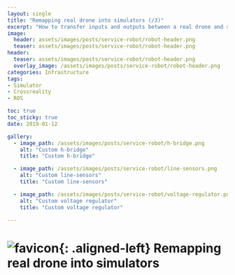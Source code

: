 ```yaml
---
layout: single
title: "Remapping real drone into simulators (/3)"
excerpt: "How to transfer inputs and outputs between a real drone and simulators."
image:
  header: assets/images/posts/service-robot/robot-header.png
  teaser: assets/images/posts/service-robot/robot-header.png
header:
  teaser: assets/images/posts/service-robot/robot-header.png
  overlay_image: /assets/images/posts/service-robot/robot-header.png
categories: Infrastructure
tags:
- Simulator
- Crossreality
- ROS

toc: true
toc_sticky: true
date: 2019-01-12

gallery:
  - image_path: /assets/images/posts/service-robot/h-bridge.png
    alt: "Custom h-bridge"
    title: "Custom h-bridge"

  - image_path: /assets/images/posts/service-robot/line-sensors.png
    alt: "Custom line-sensors"
    title: "Custom line-sensors"

  - image_path: /assets/images/posts/service-robot/voltage-regulator.png
    alt: "Custom voltage regulator"
    title: "Custom voltage regulator"

---
```


# ![favicon](/assets/images/favicon.jpg){: .aligned-left} Remapping real drone into simulators
